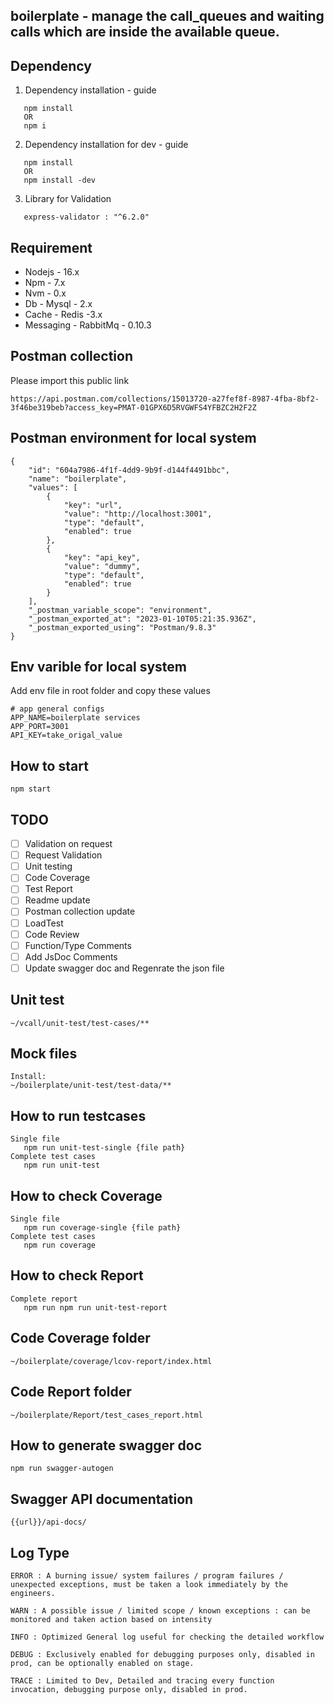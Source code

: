 ## boilerplate - manage the call_queues and waiting calls which are inside the available queue.

## Dependency 
1. Dependency installation - guide
```
   npm install
   OR
   npm i
```
2. Dependency installation for dev - guide
```
   npm install
   OR
   npm install -dev
```
   
3. Library for Validation
```
   express-validator : "^6.2.0"
```

## Requirement

- Nodejs - 16.x
- Npm - 7.x
- Nvm - 0.x
- Db - Mysql - 2.x
- Cache - Redis -3.x
- Messaging - RabbitMq - 0.10.3

## Postman collection
Please import this public link
```
https://api.postman.com/collections/15013720-a27fef8f-8987-4fba-8bf2-3f46be319beb?access_key=PMAT-01GPX6D5RVGWFS4YFBZC2H2F2Z
```

## Postman environment for local system
```
{
	"id": "604a7986-4f1f-4dd9-9b9f-d144f4491bbc",
	"name": "boilerplate",
	"values": [
		{
			"key": "url",
			"value": "http://localhost:3001",
			"type": "default",
			"enabled": true
		},
		{
			"key": "api_key",
			"value": "dummy",
			"type": "default",
			"enabled": true
		}
	],
	"_postman_variable_scope": "environment",
	"_postman_exported_at": "2023-01-10T05:21:35.936Z",
	"_postman_exported_using": "Postman/9.8.3"
}
```

## Env varible for local system
Add env file in root folder and copy these values
```
# app general configs
APP_NAME=boilerplate services
APP_PORT=3001
API_KEY=take_origal_value
```

## How to start
```
npm start
```

## TODO

- [ ] Validation on request
- [ ] Request Validation 
- [ ] Unit testing
- [ ] Code Coverage
- [ ] Test Report
- [ ] Readme update
- [ ] Postman collection update
- [ ] LoadTest
- [ ] Code Review
- [ ] Function/Type Comments
- [ ] Add JsDoc Comments
- [ ] Update swagger doc and Regenrate the json file

## Unit test
```
~/vcall/unit-test/test-cases/**
```

## Mock files
```
Install:
~/boilerplate/unit-test/test-data/**
```

## How to run testcases
```
Single file
   npm run unit-test-single {file path}
Complete test cases
   npm run unit-test

```

## How to check Coverage
```
Single file
   npm run coverage-single {file path}
Complete test cases
   npm run coverage
```

## How to check Report
```
Complete report
   npm run npm run unit-test-report
```

## Code Coverage folder
```
~/boilerplate/coverage/lcov-report/index.html
```

## Code Report folder

```
~/boilerplate/Report/test_cases_report.html
```

## How to generate swagger doc
```
npm run swagger-autogen
```
## Swagger API documentation
```
{{url}}/api-docs/
```

## Log Type
```
ERROR : A burning issue/ system failures / program failures / unexpected exceptions, must be taken a look immediately by the engineers.

WARN : A possible issue / limited scope / known exceptions : can be monitored and taken action based on intensity

INFO : Optimized General log useful for checking the detailed workflow

DEBUG : Exclusively enabled for debugging purposes only, disabled in prod, can be optionally enabled on stage.

TRACE : Limited to Dev, Detailed and tracing every function invocation, debugging purpose only, disabled in prod.
```